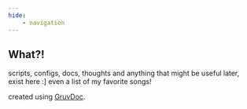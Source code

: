```yaml
---
hide:
    - navigation
---
```

## What?!

scripts, configs, docs, thoughts and anything that might be useful later, exist here :]
even a list of my favorite songs!

created using [GruvDoc](https://abolfazlamiri.ir/gruvdoc/).